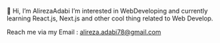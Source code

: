  👋 Hi, I’m AlirezaAdabi
 I’m interested in WebDeveloping and currently learning React.js, Next.js and other cool thing related to Web Develop.

 Reach me via my Email : alireza.adabi78@gmail.com

<!---
AlirezaAdabi/AlirezaAdabi is a ✨ special ✨ repository because its `README.md` (this file) appears on your GitHub profile.
You can click the Preview link to take a look at your changes.
--->
